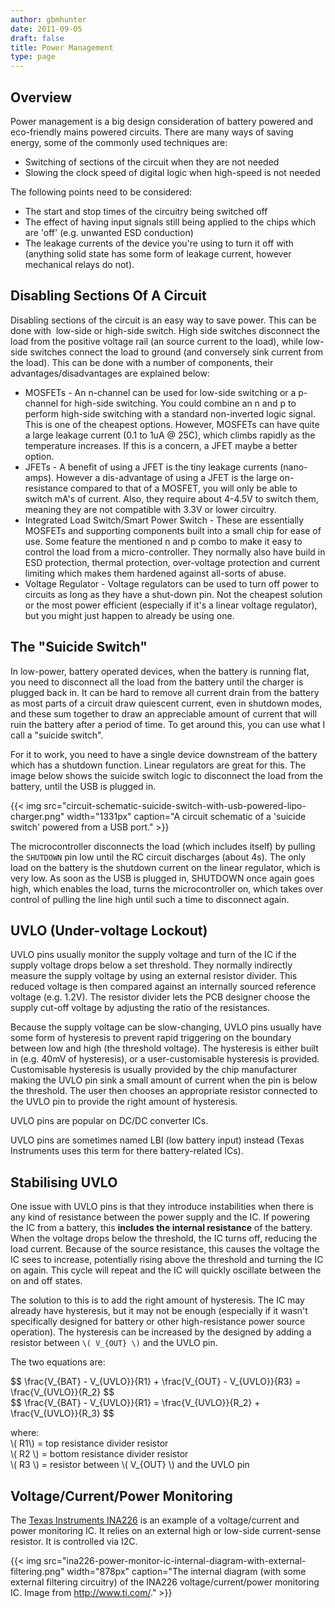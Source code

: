 ```yaml
---
author: gbmhunter
date: 2011-09-05
draft: false
title: Power Management
type: page
---
```


## Overview

Power management is a big design consideration of battery powered and eco-friendly mains powered circuits. There are many ways of saving energy, some of the commonly used techniques are:

* Switching of sections of the circuit when they are not needed
* Slowing the clock speed of digital logic when high-speed is not needed

The following points need to be considered:

* The start and stop times of the circuitry being switched off
* The effect of having input signals still being applied to the chips which are 'off' (e.g. unwanted ESD conduction)
* The leakage currents of the device you're using to turn it off with (anything solid state has some form of leakage current, however mechanical relays do not).

## Disabling Sections Of A Circuit

Disabling sections of the circuit is an easy way to save power. This can be done with  low-side or high-side switch. High side switches disconnect the load from the positive voltage rail (an source current to the load), while low-side switches connect the load to ground (and conversely sink current from the load). This can be done with a number of components, their advantages/disadvantages are explained below:

* MOSFETs - An n-channel can be used for low-side switching or a p-channel for high-side switching. You could combine an n and p to perform high-side switching with a standard non-inverted logic signal. This is one of the cheapest options. However, MOSFETs can have quite a large leakage current (0.1 to 1uA @ 25C), which climbs rapidly as the temperature increases. If this is a concern, a JFET maybe a better option.
* JFETs - A benefit of using a JFET is the tiny leakage currents (nano-amps). However a dis-advantage of using a JFET is the large on-resistance compared to that of a MOSFET, you will only be able to switch mA's of current. Also, they require about 4-4.5V to switch them, meaning they are not compatible with 3.3V or lower circuitry.
* Integrated Load Switch/Smart Power Switch - These are essentially MOSFETs and supporting components built into a small chip for ease of use. Some feature the mentioned n and p combo to make it easy to control the load from a micro-controller. They normally also have build in ESD protection, thermal protection, over-voltage protection and current limiting which makes them hardened against all-sorts of abuse.
* Voltage Regulator - Voltage regulators can be used to turn off power to circuits as long as they have a shut-down pin. Not the cheapest solution or the most power efficient (especially if it's a linear voltage regulator), but you might just happen to already be using one.

## The "Suicide Switch"

In low-power, battery operated devices, when the battery is running flat, you need to disconnect all the load from the battery until the charger is plugged back in. It can be hard to remove all current drain from the battery as most parts of a circuit draw quiescent current, even in shutdown modes, and these sum together to draw an appreciable amount of current that will ruin the battery after a period of time. To get around this, you can use what I call a "suicide switch".

For it to work, you need to have a single device downstream of the battery which has a shutdown function. Linear regulators are great for this. The image below shows the suicide switch logic to disconnect the load from the battery, until the USB is plugged in.

{{< img src="circuit-schematic-suicide-switch-with-usb-powered-lipo-charger.png" width="1331px" caption="A circuit schematic of a 'suicide switch' powered from a USB port."  >}}

The microcontroller disconnects the load (which includes itself) by pulling the `SHUTDOWN` pin low until the RC circuit discharges (about 4s). The only load on the battery is the shutdown current on the linear regulator, which is very low. As soon as the USB is plugged in, SHUTDOWN once again goes high, which enables the load, turns the microcontroller on, which takes over control of pulling the line high until such a time to disconnect again.

## UVLO (Under-voltage Lockout)

UVLO pins usually monitor the supply voltage and turn of the IC if the supply voltage drops below a set threshold. They normally indirectly measure the supply voltage by using an external resistor divider. This reduced voltage is then compared against an internally sourced reference voltage (e.g. 1.2V). The resistor divider lets the PCB designer choose the supply cut-off voltage by adjusting the ratio of the resistances.

Because the supply voltage can be slow-changing, UVLO pins usually have some form of hysteresis to prevent rapid triggering on the boundary between low and high (the threshold voltage). The hysteresis is either built in (e.g. 40mV of hysteresis), or a user-customisable hysteresis is provided. Customisable hysteresis is usually provided by the chip manufacturer making the UVLO pin sink a small amount of current when the pin is below the threshold. The user then chooses an appropriate resistor connected to the UVLO pin to provide the right amount of hysteresis.

UVLO pins are popular on DC/DC converter ICs. 

UVLO pins are sometimes named LBI (low battery input) instead (Texas Instruments uses this term for there battery-related ICs).

## Stabilising UVLO

One issue with UVLO pins is that they introduce instabilities when there is any kind of resistance between the power supply and the IC. If powering the IC from a battery, this **includes the internal resistance** of the battery. When the voltage drops below the threshold, the IC turns off, reducing the load current. Because of the source resistance, this causes the voltage the IC sees to increase, potentially rising above the threshold and turning the IC on again. This cycle will repeat and the IC will quickly oscillate between the on and off states.

The solution to this is to add the right amount of hysteresis. The IC may already have hysteresis, but it may not be enough (especially if it wasn't specifically designed for battery or other high-resistance power source operation). The hysteresis can be increased by the designed by adding a resistor between `\( V_{OUT} \)` and the UVLO pin.

The two equations are:

<div>$$ \frac{V_{BAT} - V_{UVLO}}{R1} + \frac{V_{OUT} - V_{UVLO}}{R3} = \frac{V_{UVLO}}{R_2} $$</div>

<div>$$ \frac{V_{BAT} - V_{UVLO}}{R1} = \frac{V_{UVLO}}{R_2} + \frac{V_{UVLO}}{R_3} $$</div>

<p class="centered">
    where:<br>
    \( R1\) = top resistance divider resistor<br>
    \( R2 \) = bottom resistance divider resistor<br>
    \( R3 \) = resistor between \( V_{OUT} \) and the UVLO pin<br>
</p>

## Voltage/Current/Power Monitoring

The [Texas Instruments INA226](http://www.ti.com/product/ina226) is an example of a voltage/current and power monitoring IC. It relies on an external high or low-side current-sense resistor. It is controlled via I2C. 

{{< img src="ina226-power-monitor-ic-internal-diagram-with-external-filtering.png" width="878px" caption="The internal diagram (with some external filtering circuitry) of the INA226 voltage/current/power monitoring IC. Image from http://www.ti.com/." >}}
